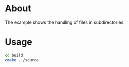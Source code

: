 # About

The example shows the handling of files in subdirectories.

# Usage

```bash
cd build
cmake ../source
```
